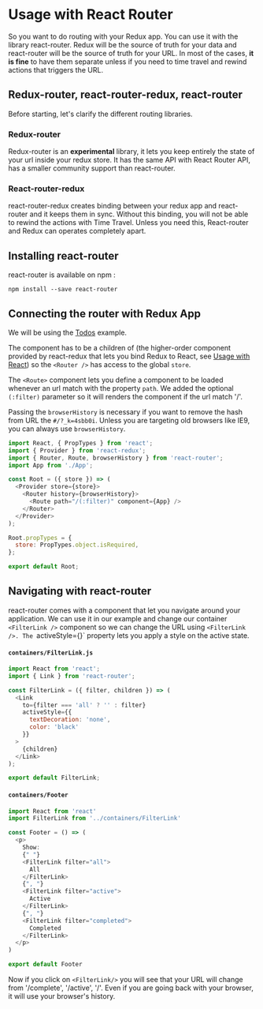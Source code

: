 # Usage with React Router

So you want to do routing with your Redux app. You can use it with the library react-router. Redux will be the source of truth for your data and react-router will be the source of truth for your URL. In most of the cases, **it is fine** to have them separate unless if you need to time travel and rewind actions that triggers the URL.

## Redux-router, react-router-redux, react-router
Before starting, let's clarify the different routing libraries.

### Redux-router
Redux-router is an **experimental** library, it lets you keep entirely the state of your url inside your redux store. It has the same API with React Router API, has a smaller community support than react-router.

### React-router-redux
react-router-redux creates binding between your redux app and react-router and it keeps them in sync. Without this binding, you will not be able to rewind the actions with Time Travel. Unless you need this, React-router and Redux can operates completely apart.


## Installing react-router
react-router is available on npm :

`npm install --save react-router`


## Connecting the router with Redux App

We will be using the [Todos](https://github.com/reactjs/redux/tree/master/examples/todos) example.

The <Router /> component has to be a children of <Provider/> (the higher-order component provided by react-redux that lets you bind Redux to React, see [Usage with React](../basics/UsageWithReact.md)) so the `<Router />` has access to the global `store`.

The `<Route>` component lets you define a component to be loaded whenever an url match with the property `path`. We added the optional `(:filter)` parameter so it will renders the <App> component if the url match '/'.

Passing the `browserHistory` is necessary if you want to remove the hash from URL the `#/?_k=4sbb0i`. Unless you are targeting old browsers like IE9, you can always use `browserHistory`.

``` js
import React, { PropTypes } from 'react';
import { Provider } from 'react-redux';
import { Router, Route, browserHistory } from 'react-router';
import App from './App';

const Root = ({ store }) => (
  <Provider store={store}>
    <Router history={browserHistory}>
      <Route path="/(:filter)" component={App} />
    </Router>
  </Provider>
);

Root.propTypes = {
  store: PropTypes.object.isRequired,
};

export default Root;
```

## Navigating with react-router

react-router comes with a [<Link/>](https://github.com/reactjs/react-router/blob/master/docs/API.md#link) component that let you navigate around your application. We can use it in our example and change our container `<FilterLink />` component so we can change the URL using `<FilterLink />. The `activeStyle={}` property lets you apply a style on the active state.


#### `containers/FilterLink.js`
```js
import React from 'react';
import { Link } from 'react-router';

const FilterLink = ({ filter, children }) => (
  <Link
    to={filter === 'all' ? '' : filter}
    activeStyle={{
      textDecoration: 'none',
      color: 'black'
    }}
  >
    {children}
  </Link>
);

export default FilterLink;
```

#### `containers/Footer`
```js
import React from 'react'
import FilterLink from '../containers/FilterLink'

const Footer = () => (
  <p>
    Show:
    {" "}
    <FilterLink filter="all">
      All
    </FilterLink>
    {", "}
    <FilterLink filter="active">
      Active
    </FilterLink>
    {", "}
    <FilterLink filter="completed">
      Completed
    </FilterLink>
  </p>
)

export default Footer
```

Now if you click on `<FilterLink/>` you will see that your URL will change from '/complete', '/active', '/'. Even if you are going back with your browser, it will use your browser's history.
